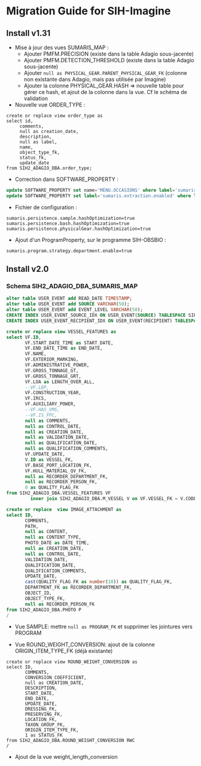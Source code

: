 # Migration Guide for SIH-Imagine

## Install v1.31

- Mise à jour des vues SUMARIS_MAP :
    * Ajouter PMFM.PRECISION (existe dans la table Adagio sous-jacente)
    * Ajouter PMFM.DETECTION_THRESHOLD (existe dans la table Adagio sous-jacente)
    * Ajouter  `null as PHYSICAL_GEAR.PARENT_PHYSICAL_GEAR_FK` (colonne non existante dans Adagio, mais pas utilisée par Imagine)
    * Ajouter la colonne PHYSICAL_GEAR.HASH => nouvelle table pour gérer ce hash, et ajout de la colonne dans la vue. Cf le schéma de validation
- Nouvelle vue ORDER_TYPE :
```
create or replace view order_type as
select id,
     comments,
     null as creation_date,
     description,
     null as label,
     name,
     object_type_fk,
     status_fk,
     update_date
from SIH2_ADAGIO_DBA.order_type;
```

- Correction dans SOFTWARE_PROPERTY :

```sql
update SOFTWARE_PROPERTY set name='MENU.OCCASIONS' where label='sumaris.observedLocation.name';
update SOFTWARE_PROPERTY set label='sumaris.extraction.enabled' where label='sumaris.extraction.enable';  # Ajout d'un 'd' à la fin
```

- Fichier de configuration :
```properties
sumaris.persistence.sample.hashOptimization=true
sumaris.persistence.bash.hashOptimization=true
sumaris.persistence.physicalGear.hashOptimization=true
```
- Ajout d'un ProgramProperty, sur le programme SIH-OBSBIO :
```properties
sumaris.program.strategy.department.enable=true 
```

## Install v2.0

### Schema SIH2_ADAGIO_DBA_SUMARIS_MAP

```sql
alter table USER_EVENT add READ_DATE TIMESTAMP;
alter table USER_EVENT add SOURCE VARCHAR(50);
alter table USER_EVENT add EVENT_LEVEL VARCHAR(50);
CREATE INDEX USER_EVENT_SOURCE_IDX ON USER_EVENT(SOURCE) TABLESPACE SIH2_ADAGIO_DBA_SUMARIS_INDEX;
CREATE INDEX USER_EVENT_RECIPIENT_IDX ON USER_EVENT(RECIPIENT) TABLESPACE SIH2_ADAGIO_DBA_SUMARIS_INDEX;
```

```sql
create or replace view VESSEL_FEATURES as
select VF.ID,
       VF.START_DATE_TIME as START_DATE,
       VF.END_DATE_TIME as END_DATE,
       VF.NAME,
       VF.EXTERIOR_MARKING,
       VF.ADMINISTRATIVE_POWER,
       VF.GROSS_TONNAGE_GT,
       VF.GROSS_TONNAGE_GRT,
       VF.LOA as LENGTH_OVER_ALL,
       --VF.LBP,
       VF.CONSTRUCTION_YEAR,
       VF.IRCS,
       VF.AUXILIARY_POWER,
       --VF.HAS_VMS,
       --VF.IS_FPC,
       null as COMMENTS,
       null as CONTROL_DATE,
       null as CREATION_DATE,
       null as VALIDATION_DATE,
       null as QUALIFICATION_DATE,
       null as QUALIFICATION_COMMENTS,
       VF.UPDATE_DATE,
       V.ID as VESSEL_FK,
       VF.BASE_PORT_LOCATION_FK,
       VF.HULL_MATERIAL_QV_FK,
       null as RECORDER_DEPARTMENT_FK,
       null as RECORDER_PERSON_FK,
       0 as QUALITY_FLAG_FK
from SIH2_ADAGIO_DBA.VESSEL_FEATURES VF
         inner join SIH2_ADAGIO_DBA.M_VESSEL V on VF.VESSEL_FK = V.CODE;

create or replace  view IMAGE_ATTACHMENT as
select ID,
       COMMENTS,
       PATH,
       null as CONTENT,
       null as CONTENT_TYPE,
       PHOTO_DATE as DATE_TIME,
       null as CREATION_DATE,
       null as CONTROL_DATE,
       VALIDATION_DATE,
       QUALIFICATION_DATE,
       QUALIFICATION_COMMENTS,
       UPDATE_DATE,
       cast(QUALITY_FLAG_FK as number(10)) as QUALITY_FLAG_FK,
       DEPARTMENT_FK as RECORDER_DEPARTMENT_FK,
       OBJECT_ID,
       OBJECT_TYPE_FK,
       null as RECORDER_PERSON_FK
from SIH2_ADAGIO_DBA.PHOTO P
/

```

- Vue SAMPLE: mettre `null as PROGRAM_FK` et supprimer les jointures vers PROGRAM

- Vue ROUND_WEIGHT_CONVERSION: ajout de la colonne ORIGIN_ITEM_TYPE_FK (déjà existante) 
```
create or replace view ROUND_WEIGHT_CONVERSION as
select ID,
       COMMENTS,
       CONVERSION_COEFFICIENT,
       null as CREATION_DATE,
       DESCRIPTION,
       START_DATE,
       END_DATE,
       UPDATE_DATE,
       DRESSING_FK,
       PRESERVING_FK,
       LOCATION_FK,
       TAXON_GROUP_FK,
       ORIGIN_ITEM_TYPE_FK,
       1 as STATUS_FK
from SIH2_ADAGIO_DBA.ROUND_WEIGHT_CONVERSION RWC
/

```

- Ajout de la vue weight_length_conversion 